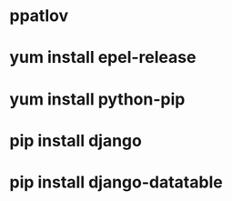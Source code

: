 # ppatlov
# yum install epel-release
# yum install python-pip
# pip install django
# pip install django-datatable

